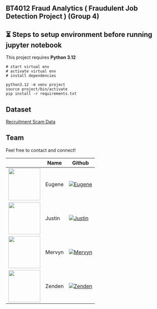 ## BT4012 Fraud Analytics ( Fraudulent Job Detection Project ) (Group 4)

## ⏳ Steps to setup environment before running jupyter notebook
This project requires **Python 3.12**
```start
# start virtual env
# activate virtual env
# install dependencies

python3.12 -m venv project
source project/bin/activate
pip install -r requirements.txt
```
## Dataset

[Recruitment Scam Data](https://www.kaggle.com/datasets/amruthjithrajvr/recruitment-scam)

## Team

Feel free to contact and connect!

|                                                                                     | Name   | Github                                                                                                                                      |
| ----------------------------------------------------------------------------------- | ------ | ------------------------------------------------------------------------------------------------------------------------------------------- |
| <img src="https://avatars.githubusercontent.com/u/80191549?v=4" width="100"></img>  | Eugene | [![Eugene](https://img.shields.io/badge/GitHub-181717.svg?style=for-the-badge&logo=GitHub&logoColor=white)](https://github.com/eugenetaan)  |
| <img src="https://avatars.githubusercontent.com/u/100425549?v=4" width="100"></img> | Justin | [![Justin](https://img.shields.io/badge/GitHub-181717.svg?style=for-the-badge&logo=GitHub&logoColor=white)](https://github.com/ChavChavC)   |
| <img src="https://avatars.githubusercontent.com/u/99934779?v=4" width="100"></img>  | Mervyn | [![Mervyn](https://img.shields.io/badge/GitHub-181717.svg?style=for-the-badge&logo=GitHub&logoColor=white)](https://github.com/undeser)     |
| <img src="https://avatars.githubusercontent.com/u/97732408?v=4" width="100"></img>  | Zenden | [![Zenden](https://img.shields.io/badge/GitHub-181717.svg?style=for-the-badge&logo=GitHub&logoColor=white)](https://github.com/zendenleong) |


